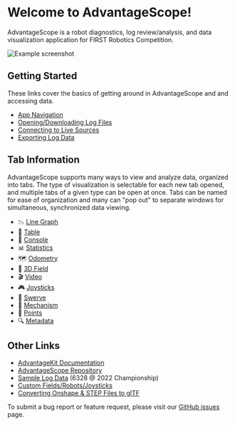 # Welcome to AdvantageScope!

AdvantageScope is a robot diagnostics, log review/analysis, and data visualization application for FIRST Robotics Competition.

![Example screenshot](/docs/resources/screenshot-light.png)

## Getting Started

These links cover the basics of getting around in AdvantageScope and and accessing data.

- [App Navigation](/docs/NAVIGATION.md)
- [Opening/Downloading Log Files](/docs/OPEN-FILE.md)
- [Connecting to Live Sources](/docs/OPEN-LIVE.md)
- [Exporting Log Data](/docs/EXPORT.md)

## Tab Information

AdvantageScope supports many ways to view and analyze data, organized into tabs. The type of visualization is selectable for each new tab opened, and multiple tabs of a given type can be open at once. Tabs can be named for ease of organization and many can "pop out" to separate windows for simultaneous, synchronized data viewing.

- 📉 [Line Graph](/docs/tabs/LINE-GRAPH.md)
- 🔢 [Table](/docs/tabs/TABLE.md)
- 💬 [Console](/docs/tabs/CONSOLE.md)
- 📊 [Statistics](/docs/tabs/STATISTICS.md)
- 🗺 [Odometry](/docs/tabs/ODOMETRY.md)
- 👀 [3D Field](/docs/tabs/3D-FIELD.md)
- 🎬 [Video](/docs/tabs/VIDEO.md)
- 🎮 [Joysticks](/docs/tabs/JOYSTICKS.md)
- 🦀 [Swerve](/docs/tabs/SWERVE.md)
- 🦾 [Mechanism](/docs/tabs/MECHANISM.md)
- 🔵 [Points](/docs/tabs/POINTS.md)
- 🔍 [Metadata](/docs/tabs/METADATA.md)

## Other Links

- [AdvantageKit Documentation](https://github.com/Mechanical-Advantage/AdvantageKit/blob/main/README.md)
- [AdvantageScope Repository](https://github.com/Mechanical-Advantage/AdvantageScope/)
- [Sample Log Data](https://drive.google.com/drive/folders/14Bbp10csQPjh2VcApNM07lwt2v77-z_I?usp=share_link) (6328 @ 2022 Championship)
- [Custom Fields/Robots/Joysticks](/docs/CUSTOM-CONFIG.md)
- [Converting Onshape & STEP Files to glTF](/docs/GLTF-CONVERT.md)

To submit a bug report or feature request, please visit our [GitHub issues](https://github.com/Mechanical-Advantage/AdvantageScope/issues) page.
